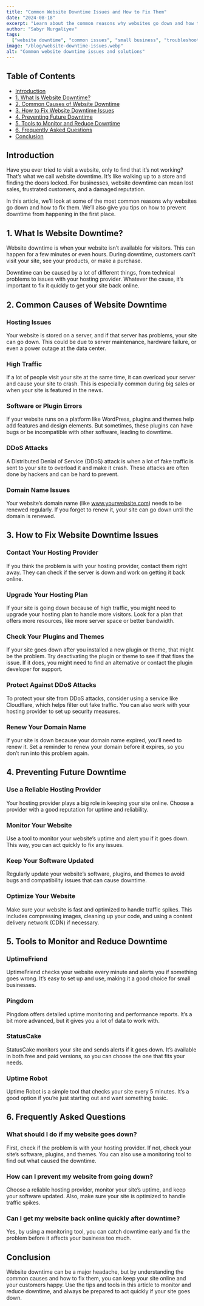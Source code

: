 ```yaml
---
title: "Common Website Downtime Issues and How to Fix Them"
date: "2024-08-18"
excerpt: "Learn about the common reasons why websites go down and how to fix them quickly to keep your business running."
author: "Sabyr Nurgaliyev"
tags:
  ["website downtime", "common issues", "small business", "troubleshooting"]
image: "/blog/website-downtime-issues.webp"
alt: "Common website downtime issues and solutions"
---
```


## Table of Contents

- [Introduction](#introduction)
- [1. What Is Website Downtime?](#1-what-is-website-downtime)
- [2. Common Causes of Website Downtime](#2-common-causes-of-website-downtime)
- [3. How to Fix Website Downtime Issues](#3-how-to-fix-website-downtime-issues)
- [4. Preventing Future Downtime](#4-preventing-future-downtime)
- [5. Tools to Monitor and Reduce Downtime](#5-tools-to-monitor-and-reduce-downtime)
- [6. Frequently Asked Questions](#6-frequently-asked-questions)
- [Conclusion](#conclusion)

## Introduction

Have you ever tried to visit a website, only to find that it’s not working? That’s what we call website downtime. It’s like walking up to a store and finding the doors locked. For businesses, website downtime can mean lost sales, frustrated customers, and a damaged reputation.

In this article, we’ll look at some of the most common reasons why websites go down and how to fix them. We’ll also give you tips on how to prevent downtime from happening in the first place.

## 1. What Is Website Downtime?

Website downtime is when your website isn’t available for visitors. This can happen for a few minutes or even hours. During downtime, customers can’t visit your site, see your products, or make a purchase.

Downtime can be caused by a lot of different things, from technical problems to issues with your hosting provider. Whatever the cause, it’s important to fix it quickly to get your site back online.

## 2. Common Causes of Website Downtime

### Hosting Issues

Your website is stored on a server, and if that server has problems, your site can go down. This could be due to server maintenance, hardware failure, or even a power outage at the data center.

### High Traffic

If a lot of people visit your site at the same time, it can overload your server and cause your site to crash. This is especially common during big sales or when your site is featured in the news.

### Software or Plugin Errors

If your website runs on a platform like WordPress, plugins and themes help add features and design elements. But sometimes, these plugins can have bugs or be incompatible with other software, leading to downtime.

### DDoS Attacks

A Distributed Denial of Service (DDoS) attack is when a lot of fake traffic is sent to your site to overload it and make it crash. These attacks are often done by hackers and can be hard to prevent.

### Domain Name Issues

Your website’s domain name (like www.yourwebsite.com) needs to be renewed regularly. If you forget to renew it, your site can go down until the domain is renewed.

## 3. How to Fix Website Downtime Issues

### Contact Your Hosting Provider

If you think the problem is with your hosting provider, contact them right away. They can check if the server is down and work on getting it back online.

### Upgrade Your Hosting Plan

If your site is going down because of high traffic, you might need to upgrade your hosting plan to handle more visitors. Look for a plan that offers more resources, like more server space or better bandwidth.

### Check Your Plugins and Themes

If your site goes down after you installed a new plugin or theme, that might be the problem. Try deactivating the plugin or theme to see if that fixes the issue. If it does, you might need to find an alternative or contact the plugin developer for support.

### Protect Against DDoS Attacks

To protect your site from DDoS attacks, consider using a service like Cloudflare, which helps filter out fake traffic. You can also work with your hosting provider to set up security measures.

### Renew Your Domain Name

If your site is down because your domain name expired, you’ll need to renew it. Set a reminder to renew your domain before it expires, so you don’t run into this problem again.

## 4. Preventing Future Downtime

### Use a Reliable Hosting Provider

Your hosting provider plays a big role in keeping your site online. Choose a provider with a good reputation for uptime and reliability.

### Monitor Your Website

Use a tool to monitor your website’s uptime and alert you if it goes down. This way, you can act quickly to fix any issues.

### Keep Your Software Updated

Regularly update your website’s software, plugins, and themes to avoid bugs and compatibility issues that can cause downtime.

### Optimize Your Website

Make sure your website is fast and optimized to handle traffic spikes. This includes compressing images, cleaning up your code, and using a content delivery network (CDN) if necessary.

## 5. Tools to Monitor and Reduce Downtime

### UptimeFriend

UptimeFriend checks your website every minute and alerts you if something goes wrong. It’s easy to set up and use, making it a good choice for small businesses.

### Pingdom

Pingdom offers detailed uptime monitoring and performance reports. It’s a bit more advanced, but it gives you a lot of data to work with.

### StatusCake

StatusCake monitors your site and sends alerts if it goes down. It’s available in both free and paid versions, so you can choose the one that fits your needs.

### Uptime Robot

Uptime Robot is a simple tool that checks your site every 5 minutes. It’s a good option if you’re just starting out and want something basic.

## 6. Frequently Asked Questions

### What should I do if my website goes down?

First, check if the problem is with your hosting provider. If not, check your site’s software, plugins, and themes. You can also use a monitoring tool to find out what caused the downtime.

### How can I prevent my website from going down?

Choose a reliable hosting provider, monitor your site’s uptime, and keep your software updated. Also, make sure your site is optimized to handle traffic spikes.

### Can I get my website back online quickly after downtime?

Yes, by using a monitoring tool, you can catch downtime early and fix the problem before it affects your business too much.

## Conclusion

Website downtime can be a major headache, but by understanding the common causes and how to fix them, you can keep your site online and your customers happy. Use the tips and tools in this article to monitor and reduce downtime, and always be prepared to act quickly if your site goes down.
